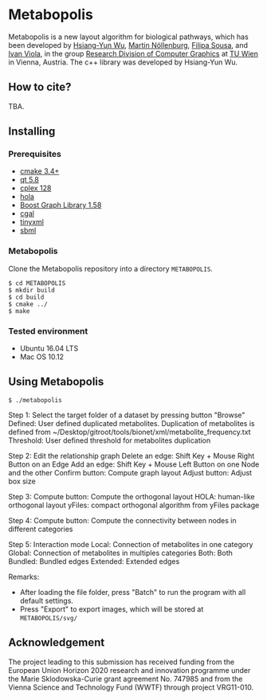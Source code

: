 # Metabopolis

Metabopolis is a new layout algorithm for biological pathways, which has been developed by [Hsiang-Yun Wu][yw], [Martin Nöllenburg][mn], [Filipa Sousa][fs], and
[Ivan Viola][iv], in the group [Research Division of Computer Graphics][rdcg] at [TU Wien][tuwien] in Vienna, Austria. The c++ library was developed by Hsiang-Yun Wu.

## How to cite?

TBA.

## Installing

### Prerequisites

- [cmake 3.4+][cmake]
- [qt 5.8][qt5]
- [cplex 128][cplex]
- [hola][hola]
- [Boost Graph Library 1.58][boost]
- [cgal][cgal]
- [tinyxml][tinyxml]
- [sbml][sbml]

### Metabopolis

Clone the Metabopolis repository into a directory `METABOPOLIS`.

```
$ cd METABOPOLIS
$ mkdir build
$ cd build
$ cmake ../
$ make
```
### Tested environment

- Ubuntu 16.04 LTS
- Mac OS 10.12

## Using Metabopolis

```
$ ./metabopolis
```

Step 1:
  Select the target folder of a dataset by pressing button "Browse"
  Defined: User defined duplicated metabolites. Duplication of metabolites is defined from ~/Desktop/gitroot/tools/bionet/xml/metabolite_frequency.txt
  Threshold: User defined threshold for metabolites duplication

Step 2:
  Edit the relationship graph
  Delete an edge: Shift Key + Mouse Right Button on an Edge
  Add an edge: Shift Key + Mouse Left Button on one Node and the other
  Confirm button: Compute graph layout
  Adjust button: Adjust box size

Step 3:
  Compute button: Compute the orthogonal layout
  HOLA: human-like orthogonal layout
  yFiles: compact orthogonal algorithm from yFiles package

Step 4:
  Compute button: Compute the connectivity between nodes in different categories

Step 5:
  Interaction mode
  Local: Connection of metabolites in one category
  Global: Connection of metabolites in multiples categories
  Both: Both
  Bundled: Bundled edges
  Extended: Extended edges

Remarks:

  - After loading the file folder, press "Batch" to run the program with all default settings.
  - Press "Export" to export images, which will be stored at `METABOPOLIS/svg/`

## Acknowledgement

The project leading to this submission has received funding from the European Union Horizon 2020 research and innovation programme under the Marie Sklodowska-Curie grant agreement No. 747985 and from the Vienna Science and Technology Fund (WWTF) through project VRG11-010.

[cmake]: https://cmake.org/
[hola]: http://www.infotech.monash.edu.au/about/schools/caulfield/
[cplex]: https://www.ibm.com/products/ilog-cplex-optimization-studio
[tinyxml]: http://www.grinninglizard.com/tinyxml/
[qt5]: https://www.qt.io/
[boost]: https://www.boost.org/
[cgal]: https://www.cgal.org/
[sbml]: https://sbml.org/

[rdcg]: https://www.cg.tuwien.ac.at/
[tuwien]: https://www.tuwien.ac.at/
[yw]: https://www.cg.tuwien.ac.at/staff/HsiangYunWu.html
[mn]: https://www.ac.tuwien.ac.at/people/noellenburg/
[fs]: https://archaea.univie.ac.at/research/filipa-sousa-lab/
[iv]: https://www.cg.tuwien.ac.at/staff/IvanViola.html
